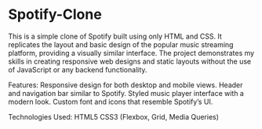 # Spotify-Clone
This is a simple clone of Spotify built using only HTML and CSS. It replicates the layout and basic design of the popular music streaming platform, providing a visually similar interface. The project demonstrates my skills in creating responsive web designs and static layouts without the use of JavaScript or any backend functionality.

Features:
Responsive design for both desktop and mobile views.
Header and navigation bar similar to Spotify.
Styled music player interface with a modern look.
Custom font and icons that resemble Spotify’s UI.

Technologies Used:
HTML5
CSS3 (Flexbox, Grid, Media Queries)
